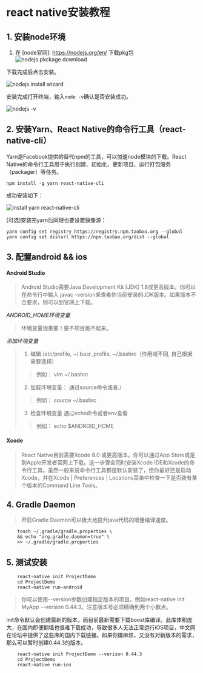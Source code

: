 # react native安装教程
## 1. 安装node环境
1. 在 [node官网]: <https://nodejs.org/en/> 下载pkg包
![nodejs pkckage download](https://raw.githubusercontent.com/jinelei/markdowns/master/images/markdown/node.js.png)
  
下载完成后点击安装。
  
![nodejs install wizard](https://raw.githubusercontent.com/jinelei/markdowns/master/images/markdown/node-install-wizard.png)
  
安装完成打开终端，输入```node -v```确认是否安装成功。
  
![nodejs -v](https://raw.githubusercontent.com/jinelei/markdowns/master/images/markdown/node-v.png)

## 2. 安装Yarn、React Native的命令行工具（react-native-cli）

Yarn是Facebook提供的替代npm的工具，可以加速node模块的下载。React Native的命令行工具用于执行创建、初始化、更新项目、运行打包服务（packager）等任务。

```npm install -g yarn react-native-cli```

成功安装如下：

![install yarn react-native-cli](https://raw.githubusercontent.com/jinelei/markdowns/master/images/markdown/yarn-install.png) 

[可选]安装完yarn后同理也要设置镜像源：

```
yarn config set registry https://registry.npm.taobao.org --global
yarn config set disturl https://npm.taobao.org/dist --global
```


## 3. 配置android && ios

#### Android Studio
  
> Android Studio需要Java Development Kit [JDK] 1.8或更高版本。你可以在命令行中输入 javac -version来查看你当前安装的JDK版本。如果版本不合要求，则可以到官网上下载。

*ANDROID_HOME环境变量*

> 环境变量很重要！要不项目跑不起来。

*添加环境变量*
> 1. 编辑 /etc/profile, ~/.basr_profile, ~/.bashrc（作用域不同, 自己根据需要选择）
> > 例如： vim ~/.bashrc
> 2. 加载环境变量： 通过source命令或者./
> >例如： source ~/.bashrc
> 3. 检查环境变量 通过echo命令或者env查看
> >例如： echo $ANDROID_HOME



#### Xcode

> React Native目前需要Xcode 8.0 或更高版本。你可以通过App Store或是到Apple开发者官网上下载。这一步骤会同时安装Xcode IDE和Xcode的命令行工具。虽然一般来说命令行工具都是默认安装了，但你最好还是启动Xcode，并在Xcode | Preferences | Locations菜单中检查一下是否装有某个版本的Command Line Tools。


## 4. Gradle Daemon

> 开启Gradle Daemon可以极大地提升java代码的增量编译速度。

```
    touch ~/.gradle/gradle.properties \
    && echo "org.gradle.daemon=true" \
    >> ~/.gradle/gradle.properties
```

## 5. 测试安装



```
    react-native init ProjectDemo
    cd ProjectDemo
    react-native run-android
```

> 你可以使用--version参数创建指定版本的项目。例如react-native init MyApp --version 0.44.3。注意版本号必须精确到两个小数点。

init命令默认会创建最新的版本，而目前最新需要下载boost库编译。此库体积庞大，在国内即便翻墙也很难下载成功，导致很多人无法正常运行iOS项目，中文网在论坛中提供了这些库的国内下载链接。如果你嫌麻烦，又没有对新版本的需求，那么可以暂时创建0.44.3的版本。


```
    react-native init ProjectDemo --verison 0.44.3
    cd ProjectDemo
    react-native run-ios
```